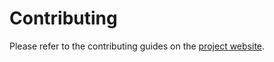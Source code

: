 # Contributing

Please refer to the contributing guides on the [project website](https://lind-project.github.io/lind-wasm-docs/contribute).
